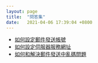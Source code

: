 ```yaml
---
layout: page
title:  "問答集"
date:   2021-04-06 17:39:04 +0800
---
```


* [如何設定郵件發送帳號](EMAIL/README.html)
* [如何設定伺服器服務網址](202103090001/README.html)
* [如何和解決郵件發送中亂碼問題](202103240001/README.html)